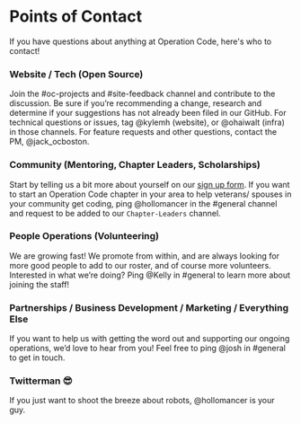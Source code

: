 # Points of Contact

If you have questions about anything at Operation Code, here's who to contact!

### Website / Tech (Open Source)

Join the #oc-projects and #site-feedback channel and contribute to the discussion. Be sure if you’re recommending a change, research and determine if your suggestions has not already been filed in our GitHub. For technical questions or issues, tag @kylemh (website), or @ohaiwalt (infra) in those channels. For feature requests and other questions, contact the PM, @jack_ocboston.

### Community (Mentoring, Chapter Leaders, Scholarships)
Start by telling us a bit more about yourself on our [sign up form](http://op.co.de/volunteer). If you want to start an Operation Code chapter in your area to help veterans/ spouses in your community get coding, ping @hollomancer in the #general channel and request to be added to our `Chapter-Leaders` channel.

### People Operations (Volunteering)

We are growing fast! We promote from within, and are always looking for more good people to add to our roster, and of course more volunteers. Interested in what we’re doing? Ping @Kelly in #general to learn more about joining the staff!

### Partnerships / Business Development / Marketing / Everything Else

If you want to help us with getting the word out and supporting our ongoing operations, we’d love to hear from you! Feel free to ping @josh in #general to get in touch.

### Twitterman :sunglasses:

If you just want to shoot the breeze about robots, @hollomancer is your guy.
